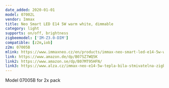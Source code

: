 ```yaml
---
date_added: 2020-01-01
model: 07002L
vendor: Immax
title: Neo Smart LED E14 5W warm white, dimmable
category: light
supports: on/off, brightness
zigbeemodel: ['IM-Z3.0-DIM']
compatible: [z2m,iob]
z2m: 07005B
mlink: https://www.immaxneo.cz/en/products/immax-neo-smart-led-e14-5w-warm-white-dimmable-zigbee-3-0/
link: https://www.amazon.de/dp/B07SZ7WQ5K
link2: https://www.amazon.se/dp/B07MT95HFN/
link3: https://www.alza.cz/immax-neo-e14-5w-tepla-bila-stmivatelna-zigbee-3-0-sleva-d5528243.htm
---
```

Model 07005B for 2x pack